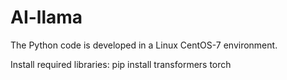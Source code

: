 # AI-llama
The Python code is developed in a Linux CentOS-7 environment. 

Install required libraries:
pip install transformers torch


